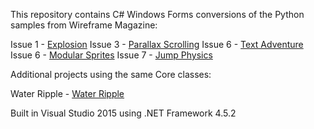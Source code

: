 This repository contains C# Windows Forms conversions of the Python samples from Wireframe Magazine:

Issue 1 - [Explosion](https://github.com/Wireframe-Magazine/Wireframe-1)
Issue 3 - [Parallax Scrolling](https://github.com/Wireframe-Magazine/Wireframe-3)
Issue 6 - [Text Adventure](https://github.com/Wireframe-Magazine/Wireframe-6/tree/master/text-adventure)
Issue 6 - [Modular Sprites](https://github.com/Wireframe-Magazine/Wireframe-6/tree/master/source-code)
Issue 7 - [Jump Physics](https://github.com/Wireframe-Magazine/Wireframe-7)

Additional projects using the same Core classes:

Water Ripple - [Water Ripple](https://web.archive.org/web/20160418004149/http://freespace.virgin.net/hugo.elias/graphics/x_water.htm)

Built in Visual Studio 2015 using .NET Framework 4.5.2
